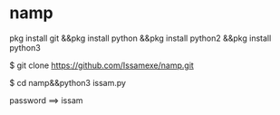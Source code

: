 # namp
pkg install git
&&pkg install python
&&pkg install python2
&&pkg install python3

$ git clone https://github.com/Issamexe/namp.git

$ cd namp&&python3 issam.py


password ==> issam
